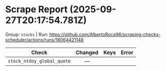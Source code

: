 # Scrape Report (2025-09-27T20:17:54.781Z)

Group: `stocks`  |  Run: https://github.com/AlbertoRoca96/scraping-checks-scheduler/actions/runs/18064421148

| Check | Changed | Keys | Error |
|---|:---:|:--|:--|
| `stock_ntdoy_global_quote` | — |  |  |
